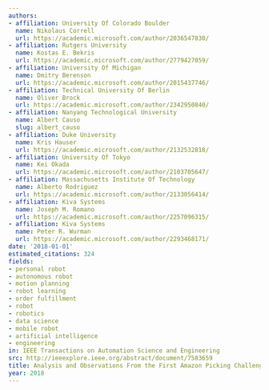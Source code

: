 ```yaml
---
authors:
- affiliation: University Of Colorado Boulder
  name: Nikolaus Correll
  url: https://academic.microsoft.com/author/2036547830/
- affiliation: Rutgers University
  name: Kostas E. Bekris
  url: https://academic.microsoft.com/author/2779427059/
- affiliation: University Of Michigan
  name: Dmitry Berenson
  url: https://academic.microsoft.com/author/2015437746/
- affiliation: Technical University Of Berlin
  name: Oliver Brock
  url: https://academic.microsoft.com/author/2342950840/
- affiliation: Nanyang Technological University
  name: Albert Causo
  slug: albert_causo
- affiliation: Duke University
  name: Kris Hauser
  url: https://academic.microsoft.com/author/2132532818/
- affiliation: University Of Tokyo
  name: Kei Okada
  url: https://academic.microsoft.com/author/2103705647/
- affiliation: Massachusetts Institute Of Technology
  name: Alberto Rodriguez
  url: https://academic.microsoft.com/author/2133056414/
- affiliation: Kiva Systems
  name: Joseph M. Romano
  url: https://academic.microsoft.com/author/2257096315/
- affiliation: Kiva Systems
  name: Peter R. Wurman
  url: https://academic.microsoft.com/author/2293468171/
date: '2018-01-01'
estimated_citations: 324
fields:
- personal robot
- autonomous robot
- motion planning
- robot learning
- order fulfillment
- robot
- robotics
- data science
- mobile robot
- artificial intelligence
- engineering
in: IEEE Transactions on Automation Science and Engineering
src: http://ieeexplore.ieee.org/abstract/document/7583659
title: Analysis and Observations From the First Amazon Picking Challenge
year: 2018
---
```

